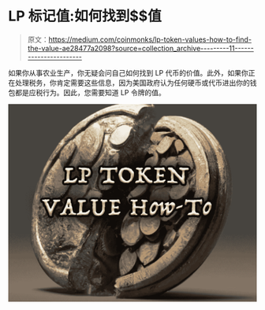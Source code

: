 # LP 标记值:如何找到$$值

> 原文：<https://medium.com/coinmonks/lp-token-values-how-to-find-the-value-ae28477a2098?source=collection_archive---------11----------------------->

如果你从事农业生产，你无疑会问自己如何找到 LP 代币的价值。此外，如果你正在处理税务，你肯定需要这些信息，因为美国政府认为任何硬币或代币进出你的钱包都是应税行为。因此，您需要知道 LP 令牌的值。

![](img/12c0f34ba0e739cd2d62cb1f70d7ffd4.png)